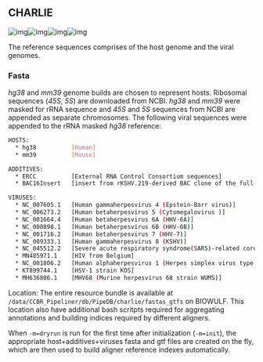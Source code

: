## CHARLIE

![img](https://img.shields.io/github/issues/kopardev/circRNA?style=for-the-badge)![img](https://img.shields.io/github/forks/kopardev/circRNA?style=for-the-badge)![img](https://img.shields.io/github/stars/kopardev/circRNA?style=for-the-badge)![img](https://img.shields.io/github/license/kopardev/circRNA?style=for-the-badge)

The reference sequences comprises of the host genome and the viral genomes.

### Fasta

*hg38* and *mm39* genome builds are chosen to represent hosts. Ribosomal sequences (*45S, 5S*) are downloaded from NCBI. *hg38* and *mm39* were masked for rRNA sequence and *45S* and *5S* sequences from NCBI are appended as separate chromosomes. The following viral sequences were appended to the rRNA masked *hg38* reference:

```bash
HOSTS:
  * hg38          [Human]
  * mm39          [Mouse]

ADDITIVES:
  * ERCC          [External RNA Control Consortium sequences]
  * BAC16Insert   [insert from rKSHV.219-derived BAC clone of the full-length KSHV genome]

VIRUSES:
  * NC_007605.1   [Human gammaherpesvirus 4 (Epstein-Barr virus)]
  * NC_006273.2   [Human betaherpesvirus 5 (Cytomegalovirus )]
  * NC_001664.4   [Human betaherpesvirus 6A (HHV-6A)]
  * NC_000898.1   [Human betaherpesvirus 6B (HHV-6B)]
  * NC_001716.2   [Human betaherpesvirus 7 (HHV-7)]
  * NC_009333.1   [Human gammaherpesvirus 8 (KSHV)]
  * NC_045512.2   [Severe acute respiratory syndrome(SARS)-related coronavirus]
  * MN485971.1    [HIV from Belgium]
  * NC_001806.2   [Human alphaherpesvirus 1 (Herpes simplex virus type 1)](strain 17) (HSV-1)]
  * KT899744.1    [HSV-1 strain KOS]
  * MH636806.1    [MHV68 (Murine herpesvirus 68 strain WUMS)]
```

Location: The entire resource bundle is available at `/data/CCBR_Pipeliner/db/PipeDB/charlie/fastas_gtfs` on BIOWULF. This location also have additional bash scritpts required for aggregating annotations and building indices required by different aligners. 

When `-m=dryrun` is run for the first time after initialization (`-m=init`), the appropriate host+additives+viruses fasta and gtf files are created on the fly, which are then used to build aligner reference indexes automatically. 
